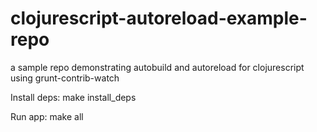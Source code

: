 clojurescript-autoreload-example-repo
=====================================

a sample repo demonstrating autobuild and autoreload for clojurescript using grunt-contrib-watch

Install deps:
  make install_deps
  
Run app:
  make all
  

  

